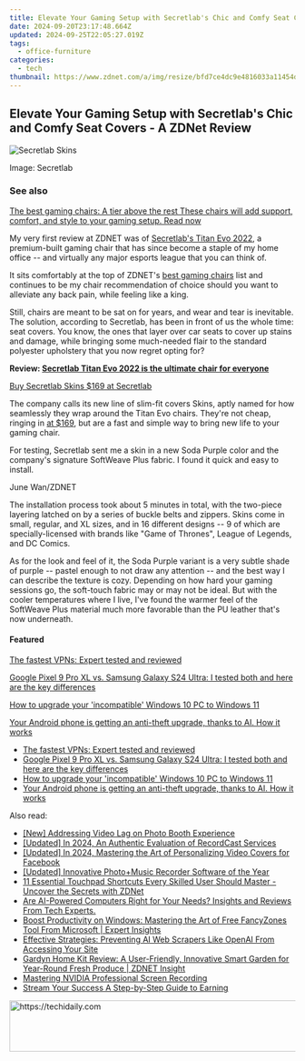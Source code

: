 ```yaml
---
title: Elevate Your Gaming Setup with Secretlab's Chic and Comfy Seat Covers - A ZDNet Review
date: 2024-09-20T23:17:48.664Z
updated: 2024-09-25T22:05:27.019Z
tags:
  - office-furniture
categories:
  - tech
thumbnail: https://www.zdnet.com/a/img/resize/bfd7ce4dc9e4816033a11454d6d302b7b583bdb3/2022/11/03/20a64c6b-8ef3-41aa-b688-6e95d1a52093/4057660-secretlab-skins.jpg?width=170&height=96&fit=crop&auto=webp
---
```


## Elevate Your Gaming Setup with Secretlab's Chic and Comfy Seat Covers - A ZDNet Review

![Secretlab Skins](https://www.zdnet.com/a/img/resize/a124e01e9a9ac20bb4dd364ebd651626f1ccba91/2022/11/03/20a64c6b-8ef3-41aa-b688-6e95d1a52093/4057660-secretlab-skins.jpg?auto=webp&width=1280)

Image: Secretlab

### See also

[The best gaming chairs: A tier above the rest These chairs will add support, comfort, and style to your gaming setup.  Read now](https://www.zdnet.com/article/best-gaming-chair/)

My very first review at ZDNET was of [Secretlab's Titan Evo 2022](https://oc.brcclx.com/t?lid=26675287&tid=zd-%5F%5FCOM%5FCLICK%5FID%5F%5F-dtp), a premium-built gaming chair that has since become a staple of my home office -- and virtually any major esports league that you can think of. 

It sits comfortably at the top of ZDNET's [best gaming chairs](https://www.zdnet.com/home-and-office/home-entertainment/best-gaming-chair/) list and continues to be my chair recommendation of choice should you want to alleviate any back pain, while feeling like a king. 

Still, chairs are meant to be sat on for years, and wear and tear is inevitable. The solution, according to Secretlab, has been in front of us the whole time: seat covers. You know, the ones that layer over car seats to cover up stains and damage, while bringing some much-needed flair to the standard polyester upholstery that you now regret opting for?

**Review: [Secretlab Titan Evo 2022 is the ultimate chair for everyone](https://www.zdnet.com/home-and-office/home-entertainment/secretlab-titan-evo-2022-series-gaming-chair-review/)**

[Buy Secretlab Skins $169 at Secretlab](https://oc.brcclx.com/t?lid=26675287&tid=zd-%5F%5FCOM%5FCLICK%5FID%5F%5F-dtp)

The company calls its new line of slim-fit covers Skins, aptly named for how seamlessly they wrap around the Titan Evo chairs. They're not cheap, ringing in [at $169](https://oc.brcclx.com/t?lid=26675287&tid=zd-%5F%5FCOM%5FCLICK%5FID%5F%5F-dtp), but are a fast and simple way to bring new life to your gaming chair.

For testing, Secretlab sent me a skin in a new Soda Purple color and the company's signature SoftWeave Plus fabric. I found it quick and easy to install.

June Wan/ZDNET

The installation process took about 5 minutes in total, with the two-piece layering latched on by a series of buckle belts and zippers. Skins come in small, regular, and XL sizes, and in 16 different designs -- 9 of which are specially-licensed with brands like "Game of Thrones", League of Legends, and DC Comics. 

As for the look and feel of it, the Soda Purple variant is a very subtle shade of purple -- pastel enough to not draw any attention -- and the best way I can describe the texture is cozy. Depending on how hard your gaming sessions go, the soft-touch fabric may or may not be ideal. But with the cooler temperatures where I live, I've found the warmer feel of the SoftWeave Plus material much more favorable than the PU leather that's now underneath. 

#### Featured

[The fastest VPNs: Expert tested and reviewed](https://www.zdnet.com/article/fastest-vpn/ "The fastest VPNs: Expert tested and reviewed")

[Google Pixel 9 Pro XL vs. Samsung Galaxy S24 Ultra: I tested both and here are the key differences](https://www.zdnet.com/article/google-pixel-9-pro-xl-vs-samsung-galaxy-s24-ultra/ "Google Pixel 9 Pro XL vs. Samsung Galaxy S24 Ultra: I tested both and here are the key differences")

[How to upgrade your 'incompatible' Windows 10 PC to Windows 11](https://www.zdnet.com/article/how-to-upgrade-your-incompatible-windows-10-pc-to-windows-11/ "How to upgrade your 'incompatible' Windows 10 PC to Windows 11")

[Your Android phone is getting an anti-theft upgrade, thanks to AI. How it works](https://www.zdnet.com/article/your-android-phone-is-getting-an-anti-theft-upgrade-thanks-to-ai-how-it-works/ "Your Android phone is getting an anti-theft upgrade, thanks to AI. How it works")

* [The fastest VPNs: Expert tested and reviewed](https://www.zdnet.com/article/fastest-vpn/ "The fastest VPNs: Expert tested and reviewed")
* [Google Pixel 9 Pro XL vs. Samsung Galaxy S24 Ultra: I tested both and here are the key differences](https://www.zdnet.com/article/google-pixel-9-pro-xl-vs-samsung-galaxy-s24-ultra/ "Google Pixel 9 Pro XL vs. Samsung Galaxy S24 Ultra: I tested both and here are the key differences")
* [How to upgrade your 'incompatible' Windows 10 PC to Windows 11](https://www.zdnet.com/article/how-to-upgrade-your-incompatible-windows-10-pc-to-windows-11/ "How to upgrade your 'incompatible' Windows 10 PC to Windows 11")
* [Your Android phone is getting an anti-theft upgrade, thanks to AI. How it works](https://www.zdnet.com/article/your-android-phone-is-getting-an-anti-theft-upgrade-thanks-to-ai-how-it-works/ "Your Android phone is getting an anti-theft upgrade, thanks to AI. How it works")

<ins class="adsbygoogle"
     style="display:block"
     data-ad-format="autorelaxed"
     data-ad-client="ca-pub-7571918770474297"
     data-ad-slot="1223367746"></ins>

<ins class="adsbygoogle"
     style="display:block"
     data-ad-client="ca-pub-7571918770474297"
     data-ad-slot="8358498916"
     data-ad-format="auto"
     data-full-width-responsive="true"></ins>

<span class="atpl-alsoreadstyle">Also read:</span>
<div><ul>
<li><a href="https://extra-hints.techidaily.com/new-addressing-video-lag-on-photo-booth-experience/"><u>[New] Addressing Video Lag on Photo Booth Experience</u></a></li>
<li><a href="https://screen-capture.techidaily.com/updated-in-2024-an-authentic-evaluation-of-recordcast-services/"><u>[Updated] In 2024, An Authentic Evaluation of RecordCast Services</u></a></li>
<li><a href="https://facebook-video-content.techidaily.com/updated-in-2024-mastering-the-art-of-personalizing-video-covers-for-facebook/"><u>[Updated] In 2024, Mastering the Art of Personalizing Video Covers for Facebook</u></a></li>
<li><a href="https://some-techniques.techidaily.com/updated-innovative-photoplusmusic-recorder-software-of-the-year/"><u>[Updated] Innovative Photo+Music Recorder Software of the Year</u></a></li>
<li><a href="https://win-bits.techidaily.com/11-essential-touchpad-shortcuts-every-skilled-user-should-master-uncover-the-secrets-with-zdnet/"><u>11 Essential Touchpad Shortcuts Every Skilled User Should Master - Uncover the Secrets with ZDNet</u></a></li>
<li><a href="https://win-bits.techidaily.com/are-ai-powered-computers-right-for-your-needs-insights-and-reviews-from-tech-experts/"><u>Are AI-Powered Computers Right for Your Needs? Insights and Reviews From Tech Experts.</u></a></li>
<li><a href="https://win-bits.techidaily.com/boost-productivity-on-windows-mastering-the-art-of-free-fancyzones-tool-from-microsoft-expert-insights/"><u>Boost Productivity on Windows: Mastering the Art of Free FancyZones Tool From Microsoft | Expert Insights</u></a></li>
<li><a href="https://tech-revival.techidaily.com/effective-strategies-preventing-ai-web-scrapers-like-openai-from-accessing-your-site/"><u>Effective Strategies: Preventing AI Web Scrapers Like OpenAI From Accessing Your Site</u></a></li>
<li><a href="https://win-bits.techidaily.com/gardyn-home-kit-review-a-user-friendly-innovative-smart-garden-for-year-round-fresh-produce-zdnet-insight/"><u>Gardyn Home Kit Review: A User-Friendly, Innovative Smart Garden for Year-Round Fresh Produce | ZDNET Insight</u></a></li>
<li><a href="https://video-screen-grab.techidaily.com/mastering-nvidia-professional-screen-recording/"><u>Mastering NVIDIA Professional Screen Recording</u></a></li>
<li><a href="https://youtube-blog.techidaily.com/m-your-success-a-step-by-step-guide-to-earning/"><u>Stream Your Success A Step-by-Step Guide to Earning</u></a></li>
</ul></div>

<!-- affiliate ads begin -->
<a href="https://appsumo.8odi.net/c/5597632/2118314/7443" target="_top" id="2118314">
  <img src="//a.impactradius-go.com/display-ad/7443-2118314" border="0" alt="https://techidaily.com" width="728" height="90"/>
</a>
<img height="0" width="0" src="https://appsumo.8odi.net/i/5597632/2118314/7443" style="position:absolute;visibility:hidden;" border="0" />
<!-- affiliate ads end -->

